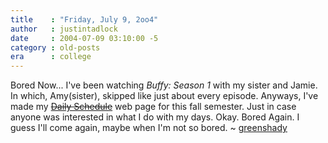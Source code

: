 ```yaml
---
title    : "Friday, July 9, 2oo4"
author   : justintadlock
date     : 2004-07-09 03:10:00 -5
category : old-posts
era      : college
---
```


Bored Now...  I've been watching <i> Buffy: Season 1</i> with my sister and Jamie.  In which, Amy(sister), skipped like just about every episode.  Anyways, I've made my <a href="me/class_schedule_fall04.html" title="Link No Longer Works" rel="external"><del> Daily Schedule</del></a> web page for this fall semester.  Just in case anyone was interested in what I do with my days.  Okay.  Bored Again.  I guess I'll come again, maybe when I'm not so bored.  ~ <a href="mailto:webmaster@dark-autumn.com"> greenshady</a>
